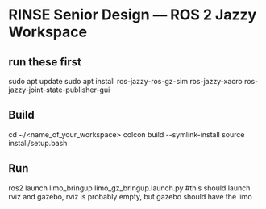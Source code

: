 # RINSE Senior Design — ROS 2 Jazzy Workspace

## run these first
sudo apt update
sudo apt install ros-jazzy-ros-gz-sim ros-jazzy-xacro ros-jazzy-joint-state-publisher-gui


## Build
cd ~/<name_of_your_workspace>
colcon build --symlink-install
source install/setup.bash

## Run
ros2 launch limo_bringup limo_gz_bringup.launch.py
  #this should launch rviz and gazebo, rviz is probably empty, but gazebo should have the limo
